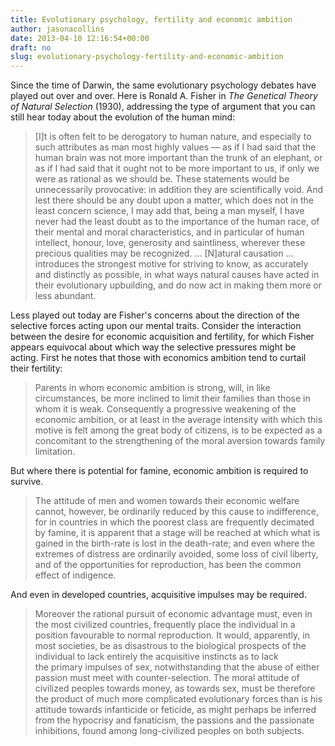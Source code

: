 ```yaml
---
title: Evolutionary psychology, fertility and economic ambition
author: jasonacollins
date: 2013-04-10 12:16:54+00:00
draft: no
slug: evolutionary-psychology-fertility-and-economic-ambition
---
```


Since the time of Darwin, the same evolutionary psychology debates have played out over and over. Here is Ronald A. Fisher in *The Genetical Theory of Natural Selection* (1930), addressing the type of argument that you can still hear today about the evolution of the human mind:

>[I]t is often felt to be derogatory to human nature, and especially to such attributes as man most highly values — as if I had said that the human brain was not more important than the trunk of an elephant, or as if I had said that it ought not to be more important to us, if only we were as rational as we should be. These statements would be unnecessarily provocative: in addition they are scientifically void. And lest there should be any doubt upon a matter, which does not in the least concern science, I may add that, being a man myself, I have never had the least doubt as to the importance of the human race, of their mental and moral characteristics, and in particular of human intellect, honour, love, generosity and saintliness, wherever these precious qualities may be recognized. ... [N]atural causation ... introduces the strongest motive for striving to know, as accurately and distinctly as possible, in what ways natural causes have acted in their evolutionary upbuilding, and do now act in making them more or less abundant.

Less played out today are Fisher's concerns about the direction of the selective forces acting upon our mental traits. Consider the interaction between the desire for economic acquisition and fertility, for which Fisher appears equivocal about which way the selective pressures might be acting. First he notes that those with economics ambition tend to curtail their fertility:

>Parents in whom economic ambition is strong, will, in like circumstances, be more inclined to limit their families than those in whom it is weak. Consequently a progressive weakening of the economic ambition, or at least in the average intensity with which this motive is felt among the great body of citizens, is to be expected as a concomitant to the strengthening of the moral aversion towards family limitation.

But where there is potential for famine, economic ambition is required to survive.

>The attitude of men and women towards their economic welfare cannot, however, be ordinarily reduced by this cause to indifference, for in countries in which the poorest class are frequently decimated by famine, it is apparent that a stage will be reached at which what is gained in the birth-rate is lost in the death-rate; and even where the extremes of distress are ordinarily avoided, some loss of civil liberty, and of the opportunities for reproduction, has been the common effect of indigence.

And even in developed countries, acquisitive impulses may be required.

>Moreover the rational pursuit of economic advantage must, even in the most civilized countries, frequently place the individual in a position favourable to normal reproduction. It would, apparently, in most societies, be as disastrous to the biological prospects of the individual to lack entirely the acquisitive instincts as to lack the primary impulses of sex, notwithstanding that the abuse of either passion must meet with counter-selection. The moral attitude of civilized peoples towards money, as towards sex, must be therefore the product of much more complicated evolutionary forces than is his attitude towards infanticide or feticide, as might perhaps be inferred from the hypocrisy and fanaticism, the passions and the passionate inhibitions, found among long-civilized peoples on both subjects.